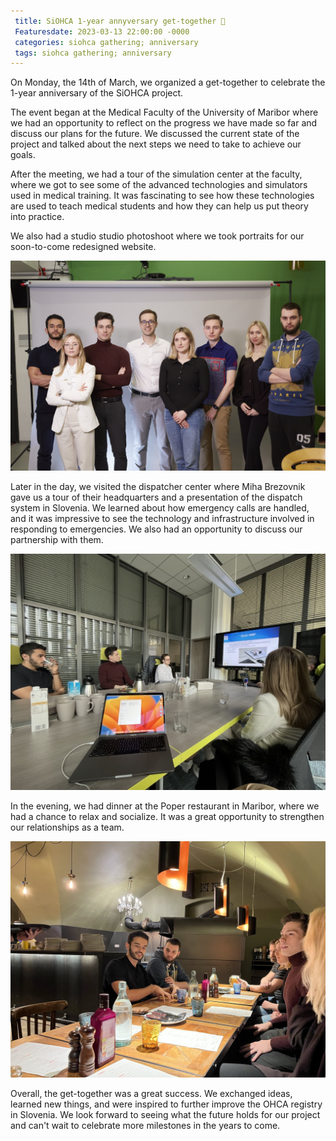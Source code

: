 ```yaml
---
 title: SiOHCA 1-year annyversary get-together 🥂
 Featuresdate: 2023-03-13 22:00:00 -0000
 categories: siohca gathering; anniversary
 tags: siohca gathering; anniversary
---
```

On Monday, the 14th of March, we organized a get-together to celebrate the 1-year anniversary of the SiOHCA project.

The event began at the Medical Faculty of the University of Maribor where we had an opportunity to reflect on the progress we have made so far and discuss our plans for the future. We discussed the current state of the project and talked about the next steps we need to take to achieve our goals.

After the meeting, we had a tour of the simulation center at the faculty, where we got to see some of the advanced technologies and simulators used in medical training. It was fascinating to see how these technologies are used to teach medical students and how they can help us put theory into practice.

We also had a studio studio photoshoot where we took portraits for our soon-to-come redesigned website.

![SiOHCA team](https://raw.githubusercontent.com/SterArcher/OHCA-registry-Slovenia/c3a32148d20c98cc66a1e55cee28aa68b831bcbd/assets/img/siohcateam.jpg)

Later in the day, we visited the dispatcher center where Miha Brezovnik gave us a tour of their headquarters and a presentation of the dispatch system in Slovenia. We learned about how emergency calls are handled, and it was impressive to see the technology and infrastructure involved in responding to emergencies. We also had an opportunity to discuss our partnership with them.

![Visiting the dispetcher centre](https://raw.githubusercontent.com/SterArcher/OHCA-registry-Slovenia/c3a32148d20c98cc66a1e55cee28aa68b831bcbd/assets/img/dispatch%20centre%20visit.jpeg)

In the evening, we had dinner at the Poper restaurant  in Maribor, where we had a chance to relax and socialize. It was a great opportunity to strengthen our relationships as a team.

![Dinner in Poper](https://raw.githubusercontent.com/SterArcher/OHCA-registry-Slovenia/c3a32148d20c98cc66a1e55cee28aa68b831bcbd/assets/img/poper%20dinner.jpeg)

Overall, the get-together was a great success. We exchanged ideas, learned new things, and were inspired to further improve the OHCA registry in Slovenia. We look forward to seeing what the future holds for our project and can't wait to celebrate more milestones in the years to come.
